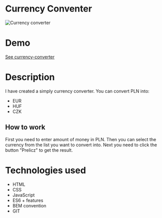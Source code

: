# Currency Conventer
![Currency converter](images/share.jpg)
# Demo
[See currency-converter](https://karolcia333.github.io/Currency-converter/)
# Description
I have created a simply currency converter. You can convert PLN into:
- EUR
- HUF
- CZK
## How to work
First you need to enter amount of money in PLN. Then you can select the currency from the list you want to convert into. Next you need to click the button "Prelicz" to get the result.
# Technologies used
- HTML
- CSS
- JavaScript
- ES6 + features
- BEM convention
- GIT
